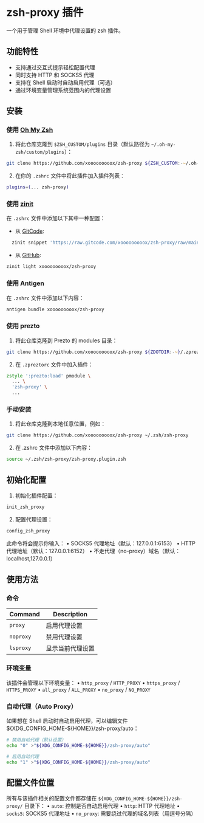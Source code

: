 # zsh-proxy 插件

一个用于管理 Shell 环境中代理设置的 zsh 插件。

## 功能特性

- 支持通过交互式提示轻松配置代理
- 同时支持 HTTP 和 SOCKS5 代理
- 支持在 Shell 启动时自动启用代理（可选）
- 通过环境变量管理系统范围内的代理设置

## 安装

### 使用 [Oh My Zsh](https://github.com/ohmyzsh/ohmyzsh)

1. 将此仓库克隆到 `$ZSH_CUSTOM/plugins` 目录（默认路径为 `~/.oh-my-zsh/custom/plugins`）：

```zsh
git clone https://github.com/xooooooooox/zsh-proxy ${ZSH_CUSTOM:-~/.oh-my-zsh/custom}/plugins/zsh-proxy
```

2. 在你的 `.zshrc` 文件中将此插件加入插件列表：

```zsh
plugins=(... zsh-proxy)
```

### 使用 [zinit](https://github.com/zdharma-continuum/zinit)

在 `.zshrc` 文件中添加以下其中一种配置：

- 从 [GitCode](https://gitcode.com/xooooooooox/zsh-proxy):

```zsh
  zinit snippet 'https://raw.gitcode.com/xooooooooox/zsh-proxy/raw/main/zsh-proxy.plugin.zsh'
```

- 从 [GitHub](https://github.com/xooooooooox/zsh-proxy):

```zsh
zinit light xooooooooox/zsh-proxy
```

### 使用 Antigen

在 `.zshrc` 文件中添加以下内容：

```zsh
antigen bundle xooooooooox/zsh-proxy
```

### 使用 prezto

1. 将此仓库克隆到 Prezto 的 modules 目录：

```zsh
git clone https://github.com/xooooooooox/zsh-proxy ${ZDOTDIR:-~}/.zprezto/contrib/zsh-proxy
```

2. 在 `.zpreztorc` 文件中加入插件：

```zsh
zstyle ':prezto:load' pmodule \
  ... \
  'zsh-proxy' \
  ...
```

### 手动安装

1. 将此仓库克隆到本地任意位置，例如：

```zsh
git clone https://github.com/xooooooooox/zsh-proxy ~/.zsh/zsh-proxy
```

2. 在 .zshrc 文件中添加以下内容：

```zsh
source ~/.zsh/zsh-proxy/zsh-proxy.plugin.zsh
```

## 初始化配置

1. 初始化插件配置：

```zsh
init_zsh_proxy
```

2. 配置代理设置：

```zsh
config_zsh_proxy
```

此命令将会提示你输入：
• SOCKS5 代理地址（默认：127.0.0.1:6153）
• HTTP 代理地址（默认：127.0.0.1:6152）
• 不走代理（no-proxy）域名（默认：localhost,127.0.0.1）

## 使用方法

### 命令

| Command   | Description |
|-----------|-------------|
| `proxy`   | 启用代理设置      |
| `noproxy` | 禁用代理设置      |
| `lsproxy` | 显示当前代理设置    |

### 环境变量

该插件会管理以下环境变量：
• `http_proxy` / `HTTP_PROXY`
• `https_proxy` / `HTTPS_PROXY`
• `all_proxy` / `ALL_PROXY`
• `no_proxy` / `NO_PROXY`

### 自动代理（Auto Proxy）

如果想在 Shell 启动时自动启用代理，可以编辑文件 ${XDG_CONFIG_HOME-${HOME}}/zsh-proxy/auto：

```zsh
# 禁用自动代理（默认设置）
echo "0" >"${XDG_CONFIG_HOME-${HOME}}/zsh-proxy/auto"

# 启用自动代理
echo "1" >"${XDG_CONFIG_HOME-${HOME}}/zsh-proxy/auto"

```

## 配置文件位置

所有与该插件相关的配置文件都存储在 `${XDG_CONFIG_HOME-${HOME}}/zsh-proxy/` 目录下：
• `auto`: 控制是否自动启用代理
• `http`: HTTP 代理地址
• `socks5`: SOCKS5 代理地址
• `no_proxy`: 需要绕过代理的域名列表（用逗号分隔）